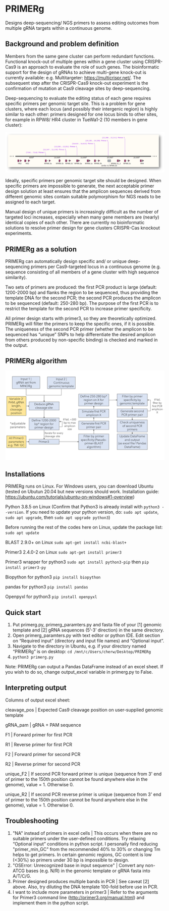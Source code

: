 # PRIMERg
Designs deep-sequencing/ NGS primers to assess editing outcomes from multiple gRNA targets within a continuous genome. 


## Background and problem definition
Members from the same gene cluster can perform redundant functions. Functional knock-out of multiple genes within a gene cluster using CRISPR-Cas9 is an approach to evaluate the role of such genes. The bioinformatic support for the design of gRNAs to achieve multi-gene knock-out is currently available: e.g. Multitargeter: https://multicrispr.net/. The subsequent step after the CRISPR-Cas9 knock-out experiment is the confirmation of mutation at Cas9 cleavage sites by deep-sequencing. 

Deep-sequencing to evaluate the editing status of each gene requires specific primers per genomic target site. This is a problem for gene clusters, where each locus (and possibly their intergenic region) is highly similar to each other: primers designed for one locus binds to other sites, for example in RPW8/ HR4 cluster in TueWa1-2 (10 members in gene cluster):

![Alt text](https://raw.githubusercontent.com/CherWeiYuan/primerg/main/image/multiple_binding_sites.png)

Ideally, specific primers per genomic target site should be designed. When specific primers are impossible to generate, the next acceptable primer design solution at least ensures that the amplicon sequences derived from different genomic sites contain suitable polymorphism for NGS reads to be assigned to each target. 

Manual design of unique primers is increasingly difficult as the number of targeted loci increases, especially when many gene members are (nearly) identical copies of each other. There are currently no bioinformatic solutions to resolve primer design for gene clusters CRISPR-Cas knockout experiments.


## PRIMERg as a solution
PRIMERg can automatically design specific and/ or unique deep-sequencing primers per Cas9-targeted locus in a continuous genome (e.g. sequence consisting of all members of a gene cluster with high sequence similarity). 

Two sets of primers are produced: the first PCR product is large (default: 1200-2000 bp) and flanks the region to be sequenced, thus providing the template DNA for the second PCR; the second PCR produces the amplicon to be sequenced (default: 250-280 bp). The purpose of the first PCR is to restrict the template for the second PCR to increase primer specificity. 

All primer design starts with primer3, so they are theoretically optimized. PRIMERg will filter the primers to keep the specific ones, if it is possible. The uniqueness of the second PCR primer (whether the amplicon to be sequenced has “unique” SNPs to help differentiate the desired amplicon from others produced by non-specific binding) is checked and marked in the output.


## PRIMERg algorithm
![Alt text](https://raw.githubusercontent.com/CherWeiYuan/primerg/main/image/PRIMERg_algorithm.png)


## Installations
PRIMERg runs on Linux. For Windows users, you can download Ubuntu (tested on Ubutun 20.04 but new versions should work. Installation guide: https://ubuntu.com/tutorials/ubuntu-on-windows#1-overview)

Python 3.8.5  on Linux (Confirm that Python3 is already install with ```python3 --version```. If you need to update your python version, do: ```sudo apt update```, ```sudo apt upgrade```, then ```sudo apt upgrade python3```)

Before running the rest of the codes here on Linux, update the package list:
```sudo apt update```

BLAST 2.9.0+ on Linux 
 ```sudo apt-get install ncbi-blast+```

Primer3 2.4.0-2 on Linux 
```sudo apt-get install primer3```

Primer3 wrapper for python3 
```sudo apt install python3-pip``` then ```pip install primer3-py```

Biopython for python3 
```pip install biopython```

pandas for python3 
```pip install pandas```

Openpyxl for python3
```pip install openpyxl```


## Quick start
1.	Put primerg.py, primerg_paramters.py and fasta file of your [1] genomic template and [2] gRNA sequences (5’-3’ direction) in the same directory.
2.	Open primerg_paramters.py with text editor or python IDE. Edit section on “Required input” (directory and input file names) and “Optional input”.
3.	Navigate to the directory in Ubuntu, e.g. if your directory named “PRIMERg” is on desktop: 
```cd /mnt/c/Users/cherw/Desktop/PRIMERg```
5.	```python3 primerg.py```

Note: PRIMERg can output a Pandas DataFrame instead of an excel sheet. If you wish to do so, change output_excel variable in primerg.py to False.

## Interpreting output
Columns of output excel sheet:

cleavage_pos	| Expected Cas9 cleavage position on user-supplied genomic template 

gRNA_pam	| gRNA + PAM sequence

F1	| Forward primer for first PCR

R1 | Reverse primer for first PCR

F2	| Forward primer for second PCR

R2	| Reverse primer for second PCR

unique_F2	| If second PCR forward primer is unique (sequence from 3' end of primer to the 150th position cannot be found anywhere else in the genome), value = 1. Otherwise 0.

unique_R2 | If second PCR reverse primer is unique (sequence from 3' end of primer to the 150th position cannot be found anywhere else in the genome), value = 1. Otherwise 0.


## Troubleshooting 
  1. "NA" instead of primers in excel cells | This occurs when there are no suitable primers under the user-defined conditions. Try relaxing “Optional input” conditions in python script. I personally find reducing "primer_min_GC" from the recommended 40% to 30% or changing Tm helps to get primers. In certain genomic regions, GC content is low (<30%) so primers under 30 bp is impossible to design. 
  2. "OSError: Unrecognized base in input sequence" | Convert any non-ATCG bases (e.g. N/R) in the genomic template or gRNA fasta into A/T/C/G. 
  3. Primer designed produces multiple bands in PCR | See caveat [2] above. Also, try diluting the DNA template 100-fold before use in PCR.
  4. I want to include more parameters in primer3 | Refer to the arguments for Primer3 command line (http://primer3.org/manual.html) and implement them in the python script.
